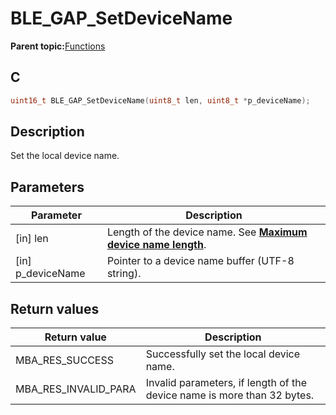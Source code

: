 # BLE\_GAP\_SetDeviceName

**Parent topic:**[Functions](GUID-D235316A-5434-4ADA-AEF5-10D073D0126B.md)

## C

```c
uint16_t BLE_GAP_SetDeviceName(uint8_t len, uint8_t *p_deviceName);
```

## Description

Set the local device name.

## Parameters

|Parameter|Description|
|---------|-----------|
|\[in\] len|Length of the device name. See **[Maximum device name length](GUID-7AD492DC-F1C9-42E4-A712-0E0099A9DC79.md)**.|
|\[in\] p\_deviceName|Pointer to a device name buffer \(UTF-8 string\).|

## Return values

|Return value|Description|
|------------|-----------|
|MBA\_RES\_SUCCESS|Successfully set the local device name.|
|MBA\_RES\_INVALID\_PARA|Invalid parameters, if length of the device name is more than 32 bytes.|

